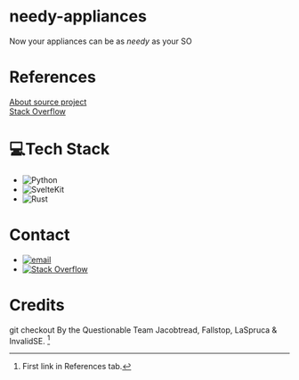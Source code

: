 # needy-appliances
Now your appliances can be as _needy_ as your SO

# References
[About source project](https://questionable.org.nz/info/about/)<br>
[Stack Overflow](https://stackoverflow.com/users/https://stackoverflow.com/users/30075607/jfisiiahi-69?tab=profile)

# 💻Tech Stack
- ![Python](https://img.shields.io/badge/python-3670A0?style=plastic&logo=python&logoColor=ffdd54)
- ![SvelteKit](https://img.shields.io/badge/sveltekit-%23ff3e00.svg?style=plastic&logo=svelte&logoColor=white)
- ![Rust](https://img.shields.io/badge/rust-%23000000.svg?style=plastic&logo=rust&logoColor=white)

# Contact
- [![email](https://img.shields.io/badge/Email-D14836?logo=gmail&logoColor=white)](mailto:jfisiiahi69@gmail.com)
- [![Stack Overflow](https://img.shields.io/badge/-Stackoverflow-FE7A16?logo=stack-overflow&logoColor=white)](https://stackoverflow.com/users/https://stackoverflow.com/users/30075607/jfisiiahi-69?tab=profile)

# Credits
git checkout By the Questionable Team
Jacobtread, Fallstop, LaSpruca & InvalidSE. [^1]

[^1]: First link in References tab.

<!--
💫 About Me:
🔭 I’m currently working on<br>👯 I’m looking to collaborate on<br>🤝 I’m looking for help with<br>🌱 I’m currently learning<br>💬 Ask me about<br>⚡ Fun fact


🌐 Socials:
[![Stack Overflow](https://img.shields.io/badge/-Stackoverflow-FE7A16?logo=stack-overflow&logoColor=white)](https://stackoverflow.com/users/https://stackoverflow.com/users/30075607/jfisiiahi-69?tab=profile) [![email](https://img.shields.io/badge/Email-D14836?logo=gmail&logoColor=white)](mailto:jfisiiahi69@gmail.com) 

💻 Tech Stack:
![Rust](https://img.shields.io/badge/rust-%23000000.svg?style=plastic&logo=rust&logoColor=white)
# 📊 GitHub Stats:
![](https://github-readme-stats.vercel.app/api?username=GitJohnFis&theme=dark&hide_border=false&include_all_commits=true&count_private=true)<br/>
![](https://nirzak-streak-stats.vercel.app/?user=GitJohnFis&theme=dark&hide_border=false)<br/>
![](https://github-readme-stats.vercel.app/api/top-langs/?username=GitJohnFis&theme=dark&hide_border=false&include_all_commits=true&count_private=true&layout=compact)

🏆 GitHub Trophies
![](https://github-profile-trophy.vercel.app/?username=GitJohnFis&theme=radical&no-frame=false&no-bg=true&margin-w=4)
-->
<!-- Proudly created with GPRM ( https://gprm.itsvg.in ) -->





































<!--
# 💫 About Me:
🔭 I’m currently working on<br>👯 I’m looking to collaborate on<br>🤝 I’m looking for help with<br>🌱 I’m currently learning<br>💬 Ask me about<br>⚡ Fun fact



 ![GitHub](https://img.shields.io/badge/github-%23121011.svg?style=plastic&logo=github&logoColor=white)
# 📊 GitHub Stats:
![](https://github-readme-stats.vercel.app/api?username=GitJohnFis&theme=dark&hide_border=true&include_all_commits=true&count_private=false)<br/>
![](https://nirzak-streak-stats.vercel.app/?user=GitJohnFis&theme=dark&hide_border=true)<br/>
![](https://github-readme-stats.vercel.app/api/top-langs/?username=GitJohnFis&theme=dark&hide_border=true&include_all_commits=true&count_private=false&layout=compact)

## 🏆 GitHub Trophies
![](https://github-profile-trophy.vercel.app/?username=GitJohnFis&theme=default&no-frame=false&no-bg=true&margin-w=4)

<!-- Proudly created with GPRM ( https://gprm.itsvg.in ) -->
